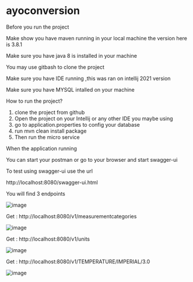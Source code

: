 # ayoconversion
Before you run the project

Make show you have maven running in your local machine the version here is 3.8.1

Make sure you have java 8 is installed in your machine

You may use gitbash to clone the project

Make sure you have IDE running ,this was ran on intellij 2021 version

Make sure you have MYSQL intalled on your machine




How to run the project?

1. clone the project from github
2. Open the project on your Intellij or any other IDE you maybe using
3. go to application.properties to config your database
4. run mvn clean install package
5. Then run the micro service

When the application running 

You can start your postman or go to your browser and start swagger-ui

To test using swagger-ui use the url

http://localhost:8080/swagger-ui.html

You will find 3 endpoints

![image](https://user-images.githubusercontent.com/15628986/139850757-3fdbb3ce-18fd-4073-b455-6344ed00a6e1.png)



Get : http://localhost:8080/v1/measurementcategories

![image](https://user-images.githubusercontent.com/15628986/139851044-14f53225-2947-4a9f-ab57-f293bc8b57d8.png)


Get : http://localhost:8080/v1/units


![image](https://user-images.githubusercontent.com/15628986/139851351-a4ce47dd-d57b-46b0-a958-aeee55facaf6.png)

Get : http://localhost:8080/v1/TEMPERATURE/IMPERIAL/3.0

![image](https://user-images.githubusercontent.com/15628986/139852053-b261d6eb-ce48-4cba-b5ab-bacd7493f8a7.png)
